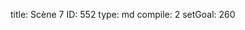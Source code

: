 title:          Scène 7
ID:             552
type:           md
compile:        2
setGoal:        260


